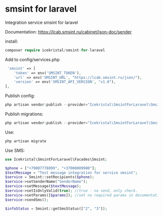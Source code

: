 # smsint for laravel
Integration service smsint for laravel

Documentation: https://lcab.smsint.ru/cabinet/json-doc/sender

install:

```php
composer require icekristal/smsint-for-laravel
```

Add to config/services.php

```php
 'smsint' => [
    'token' => env('SMSINT_TOKEN'),
    'url' => env('SMSINT_URL', "https://lcab.smsint.ru/json/"),
    'version' => env('SMSINT_API_VERSION', "v1.0"),
],
```

Publish config:
```php
php artisan vendor:publish --provider="Icekristal\SmsintForLaravel\SmsintServiceProvider" --tag='config'
```

Publish migrations:
```php
php artisan vendor:publish --provider="Icekristal\SmsintForLaravel\SmsintServiceProvider" --tag='migrations'

```
Use:
```php
php artisan migrate
```

Use SMS:
```php
use Icekristal\SmsintForLaravel\Facades\Smsint;

$phone = ["+79007778899", "+37008009900"];
$textMessage = "Test message integration for service smsint";
$service = Smsint::setRecipients($phone);
$service->setSenderName("SenderName");
$service->setMessage($textMessage);
$service->setIsOnlyValid(true); //true - no send, only check.
$service->setParams([$params]); //set no required params in documentation
$service->sendSms();

$infoStatus = Smsint::getSmsStatus(["2", "3"]);
```
